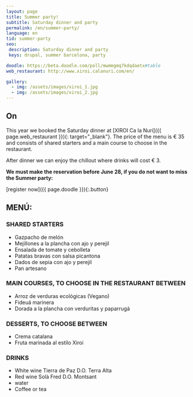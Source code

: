 ```yaml
---
layout: page
title: Summer party!
subtitle: Saturday dinner and party
permalink: /en/summer-party/
language: en
tid: summer-party
seo:
 description: Saturday dinner and party
 keys: drupal, summer barcelona, party

doodle: https://beta.doodle.com/poll/mwmmgmq7kdqdaetx#table
web_restaurant: http://www.xiroi.calanuri.com/en/

gallery:
  - img: /assets/images/xiroi_1.jpg
  - img: /assets/images/xiroi_2.jpg
---
```


## On
This year we booked the Saturday dinner at [XIROI Ca la Nuri]({{ page.web_restaurant }}){: target="_blank"}. The price of the menu is € 35 and consists of shared starters and a main course to choose in the restaurant.

After dinner we can enjoy the chillout where drinks will cost € 3.

**We must make the reservation before June 28, if you do not want to miss the Summer party:**

[register now]({{ page.doodle }}){:.button}

## MENÚ:
### SHARED STARTERS
- Gazpacho de melón
- Mejillones a la plancha con ajo y perejil
- Ensalada de tomate y cebolleta
- Patatas bravas con salsa picantona
- Dados de sepia con ajo y perejil
- Pan artesano

### MAIN COURSES, TO CHOOSE IN THE RESTAURANT BETWEEN
- Arroz de verduras ecológicas (Vegano)
- Fideuá marinera
- Dorada a la plancha con verduritas y paparrugá

### DESSERTS, TO CHOOSE BETWEEN
- Crema catalana
- Fruta marinada al estilo Xiroi

### DRINKS
- White wine Tierra de Paz D.O. Terra Alta
- Red wine Solà Fred D.O. Montsant
- water
- Coffee or tea
